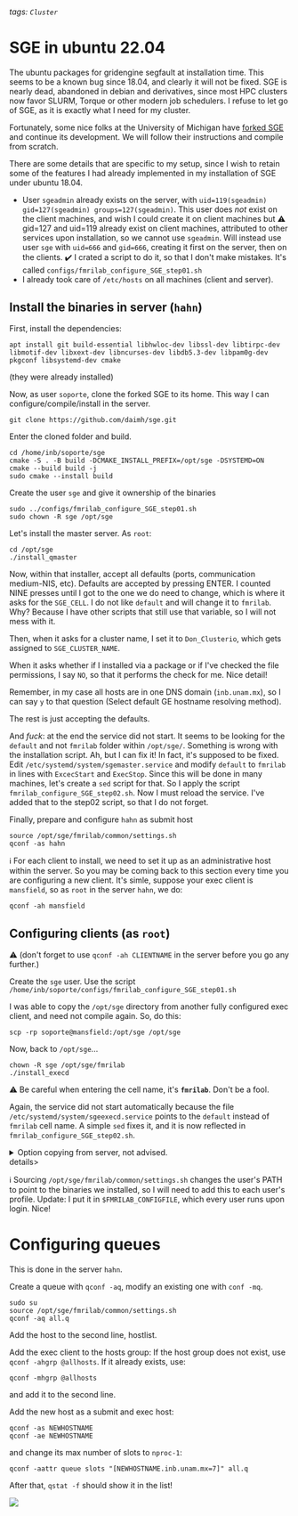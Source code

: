 ###### tags: `Cluster`
# SGE in ubuntu 22.04

The ubuntu packages for gridengine segfault at installation time. This seems to be a known bug since 18.04, and clearly it will not be fixed. SGE is nearly dead, abandoned in debian and derivatives, since most HPC clusters now favor SLURM, Torque or other modern job schedulers. I refuse to let go of SGE, as it is exactly what I need for my cluster.

Fortunately, some nice folks at the University of Michigan have [forked SGE](https://github.com/daimh/sge) and continue its development. We will follow their instructions and compile from scratch.

There are some details that are specific to my setup, since I wish to retain some of the features I had already implemented in my installation of SGE under ubuntu 18.04. 

* User `sgeadmin` already exists on the server, with `uid=119(sgeadmin) gid=127(sgeadmin) groups=127(sgeadmin)`. This user does _not_ exist on the client machines, and wish I could create it on client machines but :warning:  gid=127 and uid=119 already exist on client machines, attributed to other services upon installation, so we cannot use `sgeadmin`. Will instead use user `sge` with `uid=666` and `gid=666`, creating it first on the server, then on the clients. :heavy_check_mark: I crated a script to do it, so that I don't make mistakes. It's called `configs/fmrilab_configure_SGE_step01.sh`
* I already took care of `/etc/hosts` on all machines (client and server).


## Install the binaries in server (`hahn`)

First, install the dependencies:

    apt install git build-essential libhwloc-dev libssl-dev libtirpc-dev libmotif-dev libxext-dev libncurses-dev libdb5.3-dev libpam0g-dev pkgconf libsystemd-dev cmake

(they were already installed)

Now, as user `soporte`, clone the forked SGE to its home. This way I can configure/compile/install in the server. 

    git clone https://github.com/daimh/sge.git
    
Enter the cloned folder and build.

    cd /home/inb/soporte/sge
    cmake -S . -B build -DCMAKE_INSTALL_PREFIX=/opt/sge -DSYSTEMD=ON
    cmake --build build -j
    sudo cmake --install build

Create the user `sge` and give it ownership of the binaries

    sudo ../configs/fmrilab_configure_SGE_step01.sh
    sudo chown -R sge /opt/sge

Let's install the master server. As `root`:

    cd /opt/sge
    ./install_qmaster
    
Now, within that installer, accept all defaults (ports, communication medium-NIS, etc). Defaults are accepted by pressing ENTER. I counted NINE presses until I got to the one we do need to change, which is where it asks for the `SGE_CELL`. I do not like `default` and will change it to `fmrilab`. Why? Because I have other scripts that still use that variable, so I will not mess with it.

Then, when it asks for a cluster name, I set it to `Don_Clusterio`, which gets assigned to `SGE_CLUSTER_NAME`.

When it asks whether if I installed via a package or if I've checked the file permissions, I say `NO`, so that it performs the check for me. Nice detail!

Remember, in my case all hosts are in one DNS domain (`inb.unam.mx`), so I can say `y` to that question (Select default GE hostname resolving method).

The rest is just accepting the defaults.

And _fuck_: at the end the service did not start. It seems to be looking for the `default` and not `fmrilab` folder within `/opt/sge/`. Something is wrong with the installation script. Ah, but I can fix it! In fact, it's supposed to be fixed. Edit `/etc/systemd/system/sgemaster.service` and modify `default` to `fmrilab` in lines with `ExcecStart` and `ExecStop`. Since this will be done in many machines, let's create a `sed` script for that. So I apply the script `fmrilab_configure_SGE_step02.sh`. Now I must reload the service. I've added that to the step02 script, so that I do not forget.

Finally, prepare and configure `hahn` as submit host

    source /opt/sge/fmrilab/common/settings.sh
    qconf -as hahn


:information_source: For each client to install, we need to set it up as an administrative host within the server. So you may be coming back to this section every time you are configuring a new client. It's simle, suppose your exec client is `mansfield`, so as `root` in the server `hahn`, we do:

    qconf -ah mansfield


## Configuring clients (as `root`)


:warning: (don't forget to use `qconf -ah CLIENTNAME` in the server before you go any further.)

Create the `sge` user. Use the script `/home/inb/soporte/configs/fmrilab_configure_SGE_step01.sh`


I was able to copy the `/opt/sge` directory from another fully configured exec client, and need not compile again. So, do this:

    scp -rp soporte@mansfield:/opt/sge /opt/sge

Now, back to `/opt/sge`...

    chown -R sge /opt/sge/fmrilab
    ./install_execd

:warning: Be careful when entering the cell name, it's **`fmrilab`**. Don't be a fool.


Again, the service did not start automatically because the file `/etc/systemd/system/sgeexecd.service` points to the `default` instead of `fmrilab` cell name. A simple `sed` fixes it, and it is now reflected in `fmrilab_configure_SGE_step02.sh`.
    


<details>    
    <summary>Option copying from server, not advised.</summary>
    
  We create the folders and copy the binaries from the server.

```
mkdir -p /opt/sge/fmrilab
chown -R sge /opt/sge/fmrilab
scp -pr soporte@hahn:/opt/sge /opt/sge
cd /opt/sge
```

Configure exec client. I tried running ./install_execd directly, but it complained about not finding the binaries (which were there, by the way). So I compiled it within the client. This is quick.

    cd /home/inb/soporte/sge
    cmake --install build


It did complain at the end about some write permissions for soporte's home, but it seems to have done the trick.     
</details>details>
    

:information_source: Sourcing `/opt/sge/fmrilab/common/settings.sh` changes the user's PATH to point to the binaries we installed, so I will need to add this to each user's profile. Update: I put it in `$FMRILAB_CONFIGFILE`, which every user runs upon login. Nice!




# Configuring queues

This is done in the server `hahn`.

Create a queue with `qconf -aq`, modify an existing one with `conf -mq`.
```
sudo su
source /opt/sge/fmrilab/common/settings.sh
qconf -aq all.q
```
Add the host to the second line, hostlist.

Add the exec client to the hosts group:
If the host group does not exist, use `qconf -ahgrp @allhosts`. If it already exists, use:

    qconf -mhgrp @allhosts
and add it to the second line.

Add the new host as a submit and exec host:
```
qconf -as NEWHOSTNAME
qconf -ae NEWHOSTNAME
```
and change its max number of slots to `nproc-1`:

    qconf -aattr queue slots "[NEWHOSTNAME.inb.unam.mx=7]" all.q



After that, `qstat -f` should show it in the list!

![](https://i.imgur.com/rmeDdWg.png)
